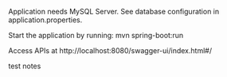 Application needs MySQL Server. See database configuration in application.properties.

Start the application by running:
mvn spring-boot:run

Access APIs at http://localhost:8080/swagger-ui/index.html#/

test notes
